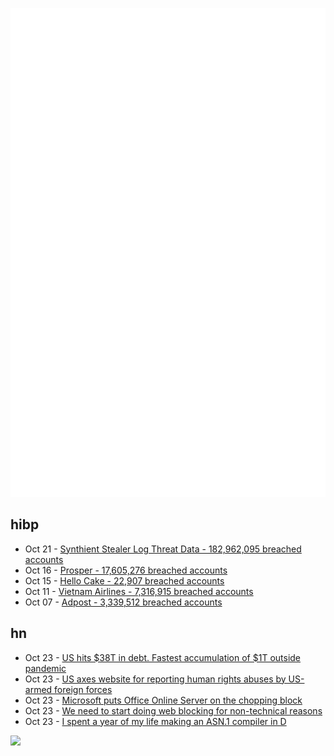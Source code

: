 ![Metrics](https://raw.githubusercontent.com/phixion/phixion/master/metrics.svg)

## hibp

<!--
for https://github.com/phixion/phixion/blob/main/.github/workflows/feeds.yml
-->
<!--START_SECTION:haveibeenpwnd-->
- Oct 21 - [Synthient Stealer Log Threat Data - 182,962,095 breached accounts](https://haveibeenpwned.com/Breach/SynthientStealerLogThreatData)
- Oct 16 - [Prosper - 17,605,276 breached accounts](https://haveibeenpwned.com/Breach/Prosper)
- Oct 15 - [Hello Cake - 22,907 breached accounts](https://haveibeenpwned.com/Breach/HelloCake)
- Oct 11 - [Vietnam Airlines - 7,316,915 breached accounts](https://haveibeenpwned.com/Breach/VietnamAirlines)
- Oct 07 - [Adpost - 3,339,512 breached accounts](https://haveibeenpwned.com/Breach/Adpost)
<!--END_SECTION:haveibeenpwnd-->

## hn

<!--
for https://github.com/phixion/phixion/blob/main/.github/workflows/feeds.yml
-->
<!--START_SECTION:hn-->
- Oct 23 - [US hits $38T in debt. Fastest accumulation of $1T outside pandemic](https://apnews.com/article/trump-treasury-debt-ceiling-bessent-09575f13ca95c2f1beb38234b2cbe85b)
- Oct 23 - [US axes website for reporting human rights abuses by US-armed foreign forces](https://www.bbc.com/news/articles/cqx30vnwd4do)
- Oct 23 - [Microsoft puts Office Online Server on the chopping block](https://www.theregister.com/2025/10/22/microsoft_office_online_server/)
- Oct 23 - [We need to start doing web blocking for non-technical reasons](https://utcc.utoronto.ca/~cks/space/blog/web/WeShouldBlockForSocialReasons?showcomments)
- Oct 23 - [I spent a year of my life making an ASN.1 compiler in D](https://bradley.chatha.dev/blog/dlang-propaganda/asn1-compiler-in-d/)
<!--END_SECTION:hn-->

<!--
for https://yhype.me
-->
![](https://hit.yhype.me/github/profile?user_id=13013670)
